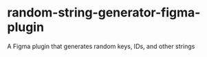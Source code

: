 # random-string-generator-figma-plugin
A Figma plugin that generates random keys, IDs, and other strings
